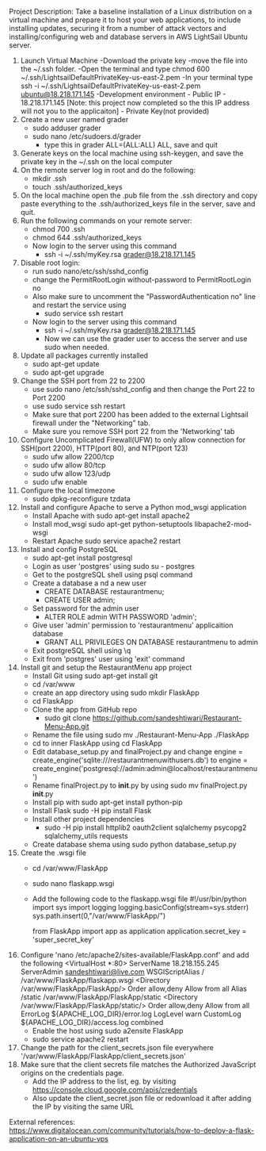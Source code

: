 Project Description:
Take a baseline installation of a Linux distribution on a virtual machine and prepare it to host your web
applications, to include installing updates, securing it from a number of attack vectors and 
installing/configuring web and database servers in AWS LightSail Ubuntu server.
1) Launch Virtual Machine
	-Download  the private key
	-move the file into the ~/.ssh folder.
	-Open the terminal and type chmod 600 ~/.ssh/LightsailDefaultPrivateKey-us-east-2.pem
	-In your terminal type ssh -i ~/.ssh/LightsailDefaultPrivateKey-us-east-2.pem ubuntu@18.218.171.145
	-Development environment
		- Public IP - 18.218.171.145 [Note: this project now completed so the this IP address will not
			you to the applicaiton]
		- Private Key(not provided)
2) Create a new user named grader
	- sudo adduser grader
	- sudo nano /etc/sudoers.d/grader
		- type this in grader ALL=(ALL:ALL) ALL, save and quit
3) Generate keys on the local machine using ssh-keygen, and save the private key in the ~/.ssh on the local computer
4) On the remote server log in root and do the following:
	- mkdir .ssh
	- touch .ssh/authorized_keys
5) On the local machine open the .pub file from the .ssh directory and copy paste everything to the
.ssh/authorized_keys file in the server, save and quit.
6) Run the following commands on your remote server:
	- chmod 700 .ssh
	- chmod 644 .ssh/authorized_keys
	- Now login to the server using this command
		- ssh -i ~/.ssh/myKey.rsa grader@18.218.171.145
7) Disable root login:
	- run sudo nano/etc/ssh/sshd_config
	- change the PermitRootLogin without-password to PermitRootLogin no
	- Also make sure to uncomment the "PasswordAuthentication no" line and restart the service using
		- sudo service ssh restart
	- Now login to the server using this command
		- ssh -i ~/.ssh/myKey.rsa grader@18.218.171.145
		- Now we can use the grader user to access the server and use sudo when needed.
8) Update all packages currently installed
	- sudo apt-get update
	- sudo apt-get upgrade
9) Change the SSH port from 22 to 2200
	- use sudo nano /etc/ssh/sshd_config and then change the Port 22 to Port 2200
	- use sudo service ssh restart
	- Make sure that port 2200 has been added to the external Lightsail firewall under the "Networking" tab.
	- Make sure you remove SSH port 22 from the 'Networking' tab
10) Configure Uncomplicated Firewall(UFW) to only allow connection for SSH(port 2200), HTTP(port 80), and NTP(port 123)
	- sudo ufw allow 2200/tcp
	- sudo ufw allow 80/tcp
	- sudo ufw allow 123/udp
	- sudo ufw enable
11) Configure the local timezone
	- sudo dpkg-reconfigure tzdata
12) Install and configure Apache to serve a Python mod_wsgi application
	- Install Apache with sudo apt-get install apache2
	- Install mod_wsgi sudo apt-get python-setuptools libapache2-mod-wsgi
	- Restart Apache sudo service apache2 restart
13) Install and config PostgreSQL
	- sudo apt-get install postgresql
	- Login as user 'postgres' using sudo su - postgres
	- Get to the postgreSQL shell using psql command
	- Create a database a nd a new user
		- CREATE DATABASE restaurantmenu;
		- CREATE USER admin;
	- Set password for the admin user
		- ALTER ROLE admin WITH PASSWORD 'admin';
	- Give user 'admin' permission to 'restaurantmenu' applicaition database
		- GRANT ALL PRIVILEGES ON DATABASE restaurantmenu to admin
	- Exit postgreSQL shell using \q
	- Exit from 'postgres' user using 'exit' command
14) Install git and setup the RestaurantMenu app project 
	- Install Git using sudo apt-get install git
	- cd /var/www
	- create an app directory using sudo mkdir FlaskApp
	- cd FlaskApp
	- Clone the app from GitHub repo
		- sudo git clone https://github.com/sandeshtiwari/Restaurant-Menu-App.git
	- Rename the file using sudo mv ./Restaurant-Menu-App ./FlaskApp
	- cd to inner FlaskApp using cd FlaskApp
	- Edit database_setup.py and finalProject.py and change engine = create_engine('sqlite:///restaurantmenuwithusers.db')
	  to engine = create_engine('postgresql://admin:admin@localhost/restaurantmenu')
	- Rename finalProject.py to __init__.py by using sudo mv finalProject.py __init__.py
	- Install pip with sudo apt-get install python-pip
	- Install Flask sudo -H pip install Flask
	- Install other project dependencies
		- sudo -H pip install httplib2 oauth2client sqlalchemy psycopg2 sqlalchemy_utils requests
	- Create database shema using sudo python database_setup.py
15) Create the .wsgi file
	- cd /var/www/FlaskApp
	- sudo nano flaskapp.wsgi
	- Add the following code to the flaskapp.wsgi file
		#!/usr/bin/python
		import sys
		import logging
		logging.basicConfig(stream=sys.stderr)
		sys.path.insert(0,"/var/www/FlaskApp/")

		from FlaskApp import app as application
		application.secret_key = 'super_secret_key'
16) Configure 'nano /etc/apache2/sites-available/FlaskApp.conf' and add the following
	<VirtualHost *:80>
		ServerName 18.218.155.245
		ServerAdmin sandeshtiwari@live.com
		WSGIScriptAlias / /var/www/FlaskApp/flaskapp.wsgi
		<Directory /var/www/FlaskApp/FlaskApp/>
			Order allow,deny
			Allow from all
		</Directory>
		Alias /static /var/www/FlaskApp/FlaskApp/static
		<Directory /var/www/FlaskApp/FlaskApp/static/>
			Order allow,deny
			Allow from all
		</Directory>
		ErrorLog ${APACHE_LOG_DIR}/error.log
		LogLevel warn
		CustomLog ${APACHE_LOG_DIR}/access.log combined
	</VirtualHost>
	- Enable the host using sudo a2ensite FlaskApp
	- sudo service apache2 restart
17) Change the path for the client_secrets.json file everywhere
	'/var/www/FlaskApp/FlaskApp/client_secrets.json'
18) Make sure that the client secrets file matches the Authorized JavaScript origins on the credentials page.
	- Add the IP address to the list, eg. by visiting https://console.cloud.google.com/apis/credentials
	- Also update the client_secret.json file or redownload it after adding the IP by visiting the same URL


External references: https://www.digitalocean.com/community/tutorials/how-to-deploy-a-flask-application-on-an-ubuntu-vps

